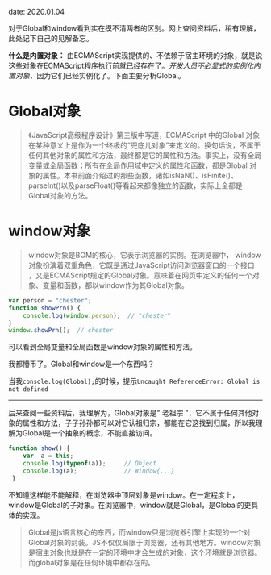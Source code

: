 date: 2020.01.04

对于Global和window看到实在摸不清两者的区别。网上查阅资料后，稍有理解，此处记下自己的见解备忘。

**什么是内置对象：** 由ECMAScript实现提供的、不依赖于宿主环境的对象，就是说这些对象在ECMAScript程序执行前就已经存在了。*开发人员不必显式的实例化内置对象*，因为它们已经实例化了。下面主要分析Global。

# Global对象
> 《JavaScript高级程序设计》第三版中写道，ECMAScript 中的Global 对象在某种意义上是作为一个终极的“兜底儿对象”来定义的。换句话说，不属于任何其他对象的属性和方法，最终都是它的属性和方法。事实上，没有全局变量或全局函数；所有在全局作用域中定义的属性和函数，都是Global 对象的属性。本书前面介绍过的那些函数，诸如isNaN()、isFinite()、parseInt()以及parseFloat()等看起来都像独立的函数，实际上全都是Global对象的方法。

# window对象
> window对象是BOM的核心，它表示浏览器的实例。在浏览器中， window对象扮演着双重角色，它既是通过JavaScript访问浏览器窗口的一个接口 ，又是ECMAScript规定的Global对象。意味着在网页中定义的任何一个对象、变量和函数，都以window作为其Global对象。

```JavaScript
var person = "chester";
function showPrn() {
    console.log(window.person);  // "chester"
}
window.showPrn();  // chester
```
可以看到全局变量和全局函数是window对象的属性和方法。

我都懵币了。Global和window是一个东西吗？

当我`console.log(Global);`的时候，提示`Uncaught ReferenceError: Global is not defined`

---
后来查阅一些资料后，我理解为，Global对象是" 老祖宗 "，它不属于任何其他对象的属性和方法，子子孙孙都可以对它认祖归宗，都能在它这找到归属，所以我理解为Global是一个抽象的概念，不能直接访问。

```JavaScript
function show() {
	var  a = this;
	console.log(typeof(a));     // Object
	console.log(a);             // Window{...}
 }
 ```
不知道这样能不能解释，在浏览器中顶层对象是window。在一定程度上，window是Global的子对象。在浏览器中，window就是Global，是Global的更具体的实现。

> Global是js语言核心的东西，而window只是浏览器引擎上实现的一个对Global对象的封装。JS不仅仅局限于浏览器，还有其他地方。window对象是宿主对象也就是在一定的环境中才会生成的对象，这个环境就是浏览器。而global对象是在任何环境中都存在的。